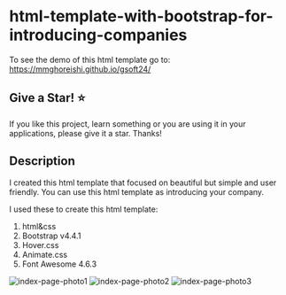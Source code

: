 # html-template-with-bootstrap-for-introducing-companies
To see the demo of this html template go to: https://mmghoreishi.github.io/gsoft24/

Give a Star! ⭐
----------------------------------------------------------------------------------------------------------------------
If you like this project, learn something or you are using it in your applications, please give it a star. Thanks!

Description
----------------------------------------------------------------------------------------------------------------------
I created this html template that focused on beautiful but simple and user friendly.
You can use this html template as introducing your company.

I used these to create this html template:
1. html&css
2. Bootstrap v4.4.1
3. Hover.css
4. Animate.css
5. Font Awesome 4.6.3

![index-page-photo1](https://github.com/MMGhoreishi/gsoft24/blob/main/index-page-photo1.png)
![index-page-photo2](https://github.com/MMGhoreishi/gsoft24/blob/main/index-page-photo2.png)
![index-page-photo3](https://github.com/MMGhoreishi/gsoft24/blob/main/index-page-photo3.png)
